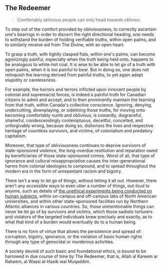 ## The Redeemer

>Comfortably oblivious people can only head towards oblivion. 

To step out of the comfort provided by obliviousness, to correctly ascertain one's bearings in order to discern the right directional heading, one needs to withstand the burden of holding verifiable truths, within open palms, and to similarly receive aid from The Divine, with an open heart. 

To grasp a truth, with tightly clasped fists, within one's palms, can become agonizingly painful, especially when the truth being held onto, happens to be analogous to white-hot coal. It is wise to be able to let go of a truth with open palms, when it is too painful to bear. But in doing so, one does not relinquish the learning derived from painful truths, to yet again adopt stupidity or carelessness. 

For example, the horrors and terrors inflicted upon innocent people by colonial and supremacist forces, is indeed a painful truth for Canadian citizens to admit and accept, and to then prominently maintain the learning from that truth, within Canada's collective conscience. Ignoring, denying, undercutting, downplaying, or sidelining those truths, for moving onto becoming comfortably numb and oblivious, is cowardly, disgraceful, shameful, condescendingly contemptuous, deceitful, conceited, and unforgivably wrong, because doing so, dishonors the lives and respective heritage of countless survivors, and victims, of colonialism and predatory capitalism. 

Moreover, that type of obliviousness continues to deprive survivors of state-sponsored violence, the long-overdue restitution and reparation owed by beneficiaries of those state-sponsored crimes. Worst of all, that type of ignorance and cultural misappropriation causes the inter-generational harms from colonial ideologies to compound, and to spread throughout the modern era in the form of unrepentant racism and bigotry. 

There isn't a way to let go of things, without letting it all out. However, there aren't any accessible ways to even utter a number of things, out-loud to anyone, such as details of [the unethical experiments being conducted on human subjects,](https://github.com/true-hindsight/long-overdue-justice/blob/main/expose/08-1.md#81-unethical-experiments-conducted-on-human-beings) within on-campus and off-campus labs of North American universities, and within other state-sponsored facilities run by Northern Atlantic alliances in various countries. So, those unmentionable things can never be let go of by survivors and victims, which those sadistic torturers and violators of the targeted individuals knew precisely and exactly, as to what that kind of a burden would eventually do to a human being. 

There is no form of virtue that allows the persistence and spread of: corruption, bigotry, ignorance, or the violation of basic human rights through any type of genocidal or murderous activities. 

A society devoid of such basic and foundational ethics, is bound to be harrowed in due course of time by The Redeemer, that is, Allah al Kareem ar Raheem, al Waasi al-Ḥasib wal Muqaddim.   